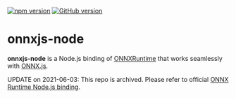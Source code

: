 [![npm version](https://badge.fury.io/js/onnxjs-node.svg)](https://badge.fury.io/js/onnxjs-node)
[![GitHub version](https://badge.fury.io/gh/fs-eire%2Fonnxjs-node.svg)](https://badge.fury.io/gh/fs-eire%2Fonnxjs-node)

# onnxjs-node
**onnxjs-node** is a Node.js binding of [ONNXRuntime](https://github.com/Microsoft/onnxruntime) that works seamlessly with [ONNX.js](https://github.com/Microsoft/onnxjs).

UPDATE on 2021-06-03: This repo is archived. Please refer to official [ONNX Runtime Node.js binding](https://github.com/microsoft/onnxruntime/tree/master/js/node).
